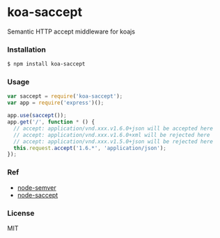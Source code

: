 
koa-saccept
=================

Semantic HTTP accept middleware for koajs

### Installation

```sh
$ npm install koa-saccept
```

### Usage

```js
var saccept = require('koa-saccept');
var app = require('express')();

app.use(saccept());
app.get('/', function * () {
  // accept: application/vnd.xxx.v1.6.0+json will be accepted here
  // accept: application/vnd.xxx.v1.6.0+xml will be rejected here
  // accept: application/vnd.xxx.v1.5.0+json will be rejected here
  this.request.accept('1.6.*', 'application/json');
});
```

### Ref

* [node-semver](https://github.com/npm/node-semver)
* [node-saccept](https://github.com/yorkie/node-saccept)

### License

MIT
